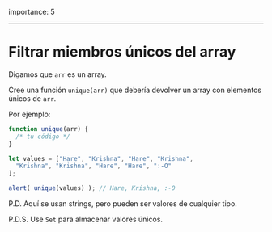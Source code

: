 importance: 5

---

# Filtrar miembros únicos del array

Digamos que `arr` es un array.

Cree una función `unique(arr)` que debería devolver un array con elementos únicos de `arr`.

Por ejemplo:

```js
function unique(arr) {
  /* tu código */
}

let values = ["Hare", "Krishna", "Hare", "Krishna",
  "Krishna", "Krishna", "Hare", "Hare", ":-O"
];

alert( unique(values) ); // Hare, Krishna, :-O	
```

P.D. Aquí se usan strings, pero pueden ser valores de cualquier tipo.

P.D.S. Use `Set` para almacenar valores únicos.
